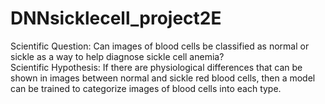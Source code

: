 # DNNsicklecell_project2E
Scientific Question: Can images of blood cells be classified as normal or sickle as a way to help diagnose sickle cell anemia?  
Scientific Hypothesis: If there are physiological differences that can be shown in images between normal and sickle red blood cells, then a model can be trained to categorize images of blood cells into each type.
